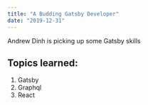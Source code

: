 ```yaml
---
title: "A Budding Gatsby Developer"
date: "2019-12-31"
---
```


Andrew Dinh is picking up some Gatsby skills

## Topics learned:
1. Gatsby
2. Graphql
3. React